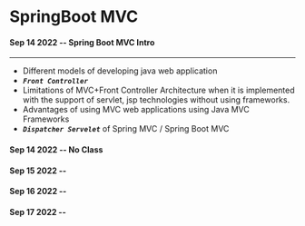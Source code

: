 # SpringBoot MVC

#### Sep 14 2022 -- Spring Boot MVC Intro
---

* Different models of developing java web application
*   <em>**`Front Controller`**</em>
* Limitations of MVC+Front Controller Architecture when it is implemented with the support of servlet, jsp technologies without using
frameworks.
* Advantages of using MVC web applications using Java MVC Frameworks
* <em>**`Dispatcher Servelet`**</em> of Spring MVC / Spring Boot MVC

#### Sep 14 2022 -- No Class

#### Sep 15 2022 -- 

#### Sep 16 2022 -- 

#### Sep 17 2022 -- 



